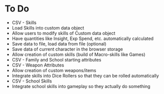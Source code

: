 # To Do

* CSV - Skills
* Load Skills into custom data object
* Allow users to modify skills of Custom data object
* Have quantities like Insight, Exp Spend, etc. automatically calculated
* Save data to file, load data from file (optional)
* Save data of current character in the browser storage
* Allow creation of custom skills (build of Macro-skills like Games)
* CSV - Family and School starting attributes
* CSV - Weapon Attributes
* Allow creation of custom weapons/items
* Integrate skills into Dice Rollers so that they can be rolled automatically
* CSV - School Skills
* Integrate school skills into gameplay so they actually do something